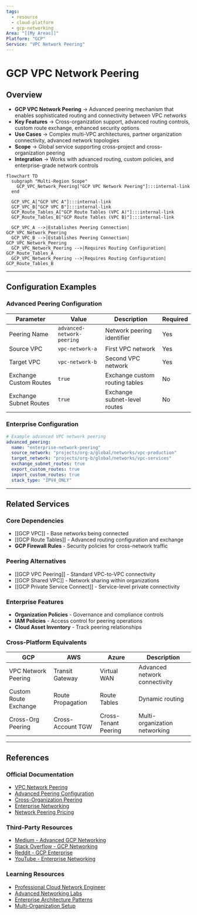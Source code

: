 ```yaml
---
tags:
  - resource
  - cloud-platform
  - gcp-networking
Area: "[[My Areas]]"
Platform: "GCP"
Service: "VPC Network Peering"
---
```


# GCP VPC Network Peering

## Overview

- **GCP VPC Network Peering** → Advanced peering mechanism that enables sophisticated routing and connectivity between VPC networks
- **Key Features** → Cross-organization support, advanced routing controls, custom route exchange, enhanced security options
- **Use Cases** → Complex multi-VPC architectures, partner organization connectivity, advanced network topologies
- **Scope** → Global service supporting cross-project and cross-organization peering
- **Integration** → Works with advanced routing, custom policies, and enterprise-grade network controls

```mermaid
flowchart TD
  subgraph "Multi-Region Scope"
    GCP_VPC_Network_Peering["GCP VPC Network Peering"]:::internal-link
  end

  GCP_VPC_A["GCP VPC A"]:::internal-link
  GCP_VPC_B["GCP VPC B"]:::internal-link
  GCP_Route_Tables_A["GCP Route Tables (VPC A)"]:::internal-link
  GCP_Route_Tables_B["GCP Route Tables (VPC B)"]:::internal-link

  GCP_VPC_A -->|Establishes Peering Connection| GCP_VPC_Network_Peering
  GCP_VPC_B -->|Establishes Peering Connection| GCP_VPC_Network_Peering
  GCP_VPC_Network_Peering -->|Requires Routing Configuration| GCP_Route_Tables_A
  GCP_VPC_Network_Peering -->|Requires Routing Configuration| GCP_Route_Tables_B

```


---

## Configuration Examples

### Advanced Peering Configuration
| Parameter | Value | Description | Required |
|-----------|-------|-------------|----------|
| Peering Name | `advanced-network-peering` | Network peering identifier | Yes |
| Source VPC | `vpc-network-a` | First VPC network | Yes |
| Target VPC | `vpc-network-b` | Second VPC network | Yes |
| Exchange Custom Routes | `true` | Exchange custom routing tables | No |
| Exchange Subnet Routes | `true` | Exchange subnet-level routes | No |

### Enterprise Configuration
```yaml
# Example advanced VPC network peering
advanced_peering:
  name: "enterprise-network-peering"
  source_network: "projects/org-a/global/networks/vpc-production"
  target_network: "projects/org-b/global/networks/vpc-services"
  exchange_subnet_routes: true
  export_custom_routes: true
  import_custom_routes: true
  stack_type: "IPV4_ONLY"
```

---

## Related Services

### Core Dependencies
- [[GCP VPC]] - Base networks being connected
- [[GCP Route Tables]] - Advanced routing configuration and exchange
- **GCP Firewall Rules** - Security policies for cross-network traffic

### Peering Alternatives
- [[GCP VPC Peering]] - Standard VPC-to-VPC connectivity
- [[GCP Shared VPC]] - Network sharing within organizations
- [[GCP Private Service Connect]] - Service-level private connectivity

### Enterprise Features
- **Organization Policies** - Governance and compliance controls
- **IAM Policies** - Access control for peering operations
- **Cloud Asset Inventory** - Track peering relationships

### Cross-Platform Equivalents
| GCP | AWS | Azure | Description |
|-----|-----|-------|-------------|
| VPC Network Peering | Transit Gateway | Virtual WAN | Advanced network connectivity |
| Custom Route Exchange | Route Propagation | Route Tables | Dynamic routing |
| Cross-Org Peering | Cross-Account TGW | Cross-Tenant Peering | Multi-organization networking |

---

## References

### Official Documentation
- [VPC Network Peering](https://cloud.google.com/vpc/docs/vpc-peering)
- [Advanced Peering Configuration](https://cloud.google.com/vpc/docs/using-vpc-peering)
- [Cross-Organization Peering](https://cloud.google.com/vpc/docs/vpc-peering#cross-org)
- [Enterprise Networking](https://cloud.google.com/architecture/networking)
- [Network Peering Pricing](https://cloud.google.com/vpc/pricing#vpc-peering)

### Third-Party Resources
- [Medium - Advanced GCP Networking](https://medium.com/google-cloud/advanced-gcp-networking)
- [Stack Overflow - GCP Networking](https://stackoverflow.com/questions/tagged/google-cloud-networking)
- [Reddit - GCP Enterprise](https://reddit.com/r/googlecloud)
- [YouTube - Enterprise Networking](https://youtube.com/results?search_query=gcp+enterprise+networking)

### Learning Resources
- [Professional Cloud Network Engineer](https://cloud.google.com/certification/cloud-network-engineer)
- [Advanced Networking Labs](https://cloud.google.com/training/courses/networking-gcp)
- [Enterprise Architecture Patterns](https://cloud.google.com/architecture/networking)
- [Multi-Organization Setup](https://cloud.google.com/docs/enterprise/setup-checklist)  
